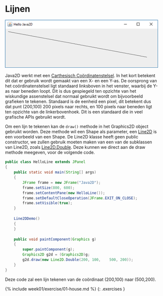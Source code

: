 # Lijnen

![line](/images/week01/line.png)

Java2D werkt met een [Carthesisch Coördinatenstelsel](https://nl.wikipedia.org/wiki/Cartesisch_coördinatenstelsel). In het kort betekent dit dat er gebruik wordt gemaakt van een X- en een Y-as. De oorsprong van het coördinatenstelsel ligt standaard linksboven in het venster, waarbij de Y-as naar beneden loopt. Dit is dus gespiegeld ten opzichte van het wiskundige assenstelsel dat normaal gebruikt wordt om bijvoorbeeld grafieken te tekenen. Standaard is de eenheid een pixel, dit betekent dus dat punt (200,100) 200 pixels naar rechts, en 100 pixels naar beneden ligt ten opzichte van de linkerbovenhoek. Dit is een standaard die in veel grafische APIs gebruikt wordt.

Om een lijn te tekenen kan de ```draw()``` methode in het Graphics2D object gebruikt worden. Deze methode wil een Shape als parameter, een [Line2D](https://docs.oracle.com/javase/7/docs/api/java/awt/geom/Line2D.html) is een voorbeeld van een Shape. De Line2D klasse heeft geen public constructor, we zullen gebruik moeten maken van een van de subklassen van Line2D, zoals [Line2D.Double](https://docs.oracle.com/javase/7/docs/api/java/awt/geom/Line2D.Double.html). Deze kunnen we direct aan de draw methode meegeven, voor de volgende code.

```java
public class HelloLine extends JPanel
{
    public static void main(String[] args)
    {
        JFrame frame = new JFrame("Java2D");
        frame.setSize(800, 600);
        frame.setContentPane(new HelloLine());
        frame.setDefaultCloseOperation(JFrame.EXIT_ON_CLOSE);
        frame.setVisible(true);
    }

    Line2DDemo()
    {
    }

    public void paintComponent(Graphics g)
    {
        super.paintComponent(g);
        Graphics2D g2d = (Graphics2D)g;
        g2d.draw(new Line2D.Double(200, 100,    500, 200));
    }
}
```

Deze code zal een lijn tekenen van de coördinaat (200,100) naar (500,200).


{% include week01/exercise/01-house.md %}
{: .exercises }
